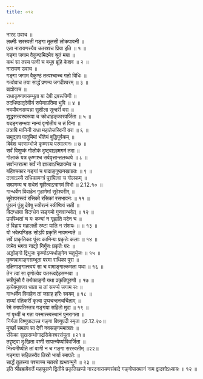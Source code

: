 ```yaml
---
title: ०१२

---
```

नारद उवाच ॥  
लक्ष्मीः सरस्वती गङ्गा तुलसी लोकपावनी ॥  
एता नारायणस्यैव चतस्रश्च प्रिया इति ॥ १ ॥  
गङ्गा जगाम वैकुण्ठमिदमेव श्रुतं मया ॥  
कथं सा तस्य पत्नी च बभूव ब्रूहि केशव ॥ २ ॥  
नारायण उवाच ॥  
गङ्गा जगाम वैकुण्ठं तत्पश्चाच्च गतो विधिः ॥  
गत्वोवाच तया सार्द्धं प्रणम्य जगदीश्वरम् ॥ ३ ॥  
ब्रह्मोवाच ॥  
राधाकृष्णागसम्भूता या देवी द्रवरूपिणी ॥  
तदधिष्ठातृदेवीयं रूपेणाप्रतिमा भुवि ॥ ४ ॥  
नवयौवनसम्पन्ना सुशीला सुन्दरी वरा ॥  
शुद्धसत्त्वस्वरूपा च क्रोधाहङ्कारवर्जिता ॥ ५ ॥  
यदङ्गसम्भवा नान्यं वृणोतीयं च तं विना ॥  
तत्रापि मानिनी राधा महातेजस्विनी वरा ॥ ६ ॥  
समुद्यता पातुमिमां भीतेयं बुद्धिपूर्वकम् ॥  
विवेश चरणाम्भोजे कृष्णस्य परमात्मनः ॥ ७ ॥  
सर्वं विशुष्कं गोलोकं दृष्ट्वाऽहमगमं तदा ॥  
गोलाकं यत्र कृष्णश्च सर्ववृत्तान्तलब्धये ॥ ८ ॥  
सर्वान्तरात्मा सर्वं नो ज्ञात्वाऽभिप्रायमेव च ॥  
बहिश्चकार गङ्गां च पादाङ्गुष्ठनखाग्रतः ॥ ९ ॥  
दत्त्वाऽस्यै राधिकामन्त्रं पूरयित्वा च गोलकम् ॥  
सम्प्रणम्य च राधेशं गृहीत्वाऽत्रागमं विभो ॥ 2.12.१० ॥  
गान्धर्वेण विवाहेन गृहाणेमां सुरेश्वरीम् ॥  
सुरेश्वरस्त्वं रसिको रसिकां रसभावनः ॥ ११ ॥  
पुंरत्नं पुंसु देवेषु स्त्रीरत्नं स्त्रीष्वियं सती ॥  
विदग्धाया विदग्धेन सङ्गमो गुणवान्भवेत् ॥ १२ ॥  
उपस्थितां च यः कन्यां न गृह्णाति मदेन च ॥  
तं विहाय महालक्षी रुष्टा याति न संशयः ॥ ॥ १३ ॥  
यो भवेत्पण्डितः सोऽपि प्रकृतिं नावमन्यते ॥  
सर्वे प्राकृतिकाः पुंसः कामिन्यः प्रकृतेः कलाः ॥ १४ ॥  
त्वमेव भगवा नाद्यो निर्गुणः प्रकृतेः परः ॥  
अर्द्धाङ्गो द्विभुजः कृष्णोऽप्यर्धाङ्गेन चतुर्भुजः ॥ १५ ॥  
कृष्णवामाङ्गसम्भूता परमा राधिका पुरा ॥  
दक्षिणाङ्गात्स्वयं सा च वामाङ्गात्कमला यथा ॥ १६ ॥  
तेन त्वां सा वृणोत्येव यतस्त्वद्देहसम्भवा ॥  
स्त्रीपुंसौ वै तथैकाङ्गौ यथा प्रकृतिपूरुषौ ॥ १७ ॥  
इत्येवमुक्त्वा धाता च तां समर्प्य जगाम सः ॥  
गान्धर्वेण विवाहेन तां जग्राह हरिः स्वयम् ॥ १८ ॥  
शय्यां रतिकरीं कृत्वा पुष्पचन्दनचर्चिताम् ॥  
रेमे रमापतिस्तत्र गङ्गया सहितो मुदा ॥ १९ ॥  
गां पृथ्वीं च गता यस्मात्स्वस्थानं पुनरागता ॥  
निर्गता विष्णुपादाच्च गङ्गा विष्णुपदी स्मृता ॥2.12.२०॥  
मूर्च्छां सम्प्राप सा देवी नवसङ्गममात्रतः ॥  
रसिका सुखसम्भोगाद्रसिकेश्वरसंयुता ॥२१॥  
तद्दृष्ट्वा दुःखिता वाणी सापत्न्येर्ष्याविवर्जिता ॥  
नित्यमीर्ष्यति तां वाणी न च गङ्गा सरस्वतीम् ॥२२॥  
गङ्गया सहितस्यैव तिस्रो भार्या रमापतेः ॥  
सार्द्धं तुलस्या पश्चाच्च चतस्रो ह्यभवन्मुने ॥ २३ ॥  
इति श्रीब्रह्मवैवर्त्ते महापुराणे द्वितीये प्रकृतिखण्डे नारदनारायणसंवादे गङ्गोपाख्यानं नाम द्वादशोऽध्यायः ॥ १२ ॥
